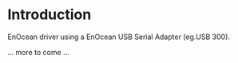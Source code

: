 # Introduction 
EnOcean driver using a EnOcean USB Serial Adapter (eg.USB 300). 

... more to come ...